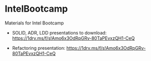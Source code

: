 # IntelBootcamp
Materials for Intel Bootcamp


* SOLID, ADR, LDD presentations to download: 
https://1drv.ms/f/s!Amo6x3OdRpGRv-80TaPEvxzQH1-CeQ

* Refactoring presentation:
https://1drv.ms/f/s!Amo6x3OdRpGRv-80TaPEvxzQH1-CeQ
